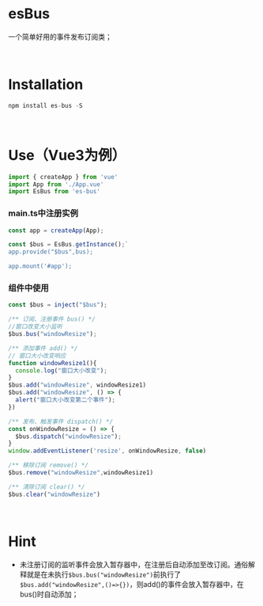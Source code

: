 # esBus

一个简单好用的事件发布订阅类；

<br/>

# Installation

```typescript
npm install es-bus -S
```

<br/>

# Use（Vue3为例）

```typescript
import { createApp } from 'vue'
import App from './App.vue'
import EsBus from 'es-bus'
```

### main.ts中注册实例

```typescript
const app = createApp(App);

const $bus = EsBus.getInstance();`
app.provide("$bus",bus);

app.mount('#app');
```

### 组件中使用

```typescript
const $bus = inject("$bus");

/** 订阅、注册事件 bus() */
//窗口改变大小监听
$bus.bus("windowResize");

/** 添加事件 add() */
// 窗口大小改变响应
function windowResize1(){
  console.log("窗口大小改变");
}
$bus.add("windowResize", windowResize1)
$bus.add("windowResize", () => {
  alert("窗口大小改变第二个事件");
})

/** 发布、触发事件 dispatch() */
const onWindowResize = () => {
  $bus.dispatch("windowResize");
}
window.addEventListener('resize', onWindowResize, false)

/** 移除订阅 remove() */
$bus.remove("windowResize",windowResize1)

/** 清除订阅 clear() */
$bus.clear("windowResize")
```

<br/>

# Hint

- 未注册订阅的监听事件会放入暂存器中，在注册后自动添加至改订阅。通俗解释就是在未执行`$bus.bus("windowResize")`前执行了`$bus.add("windowResize",()=>{})`，则add()的事件会放入暂存器中，在bus()时自动添加；
